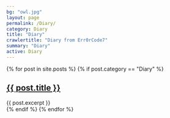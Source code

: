 ```yaml
---
bg: "owl.jpg"
layout: page
permalink: /Diary/
category: Diary
title: "Diary"
crawlertitle: "Diary from Err0rCode7"
summary: "Diary"
active: Diary
---
```

{% for post in site.posts %}
  {% if post.category == "Diary" %}
  <article class="index-page">
    <h2><a href="{{ post.url | relative_url }}">{{ post.title }}</a></h2>
    {{ post.excerpt }}
  </article>
  {% endif %}
{% endfor %}
